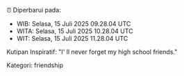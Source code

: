 ⏰ Diperbarui pada:
- WIB: Selasa, 15 Juli 2025 09.28.04 UTC
- WITA: Selasa, 15 Juli 2025 10.28.04 UTC
- WIT: Selasa, 15 Juli 2025 11.28.04 UTC

Kutipan Inspiratif:
"I' ll never forget my high school friends."


Kategori: friendship

